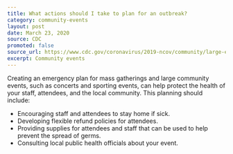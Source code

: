 ```yaml
---
title: What actions should I take to plan for an outbreak?
category: community-events
layout: post
date: March 23, 2020
source: CDC
promoted: false
source_url: https://www.cdc.gov/coronavirus/2019-ncov/community/large-events/event-planners-and-attendees-faq.html
excerpt: Community events
---
```


Creating an emergency plan for mass gatherings and large community events, such as concerts and sporting events, can help protect the health of your staff, attendees, and the local community. This planning should include:

* Encouraging staff and attendees to stay home if sick.
* Developing flexible refund policies for attendees.
* Providing supplies for attendees and staff that can be used to help prevent the spread of germs.
* Consulting local public health officials about your event.